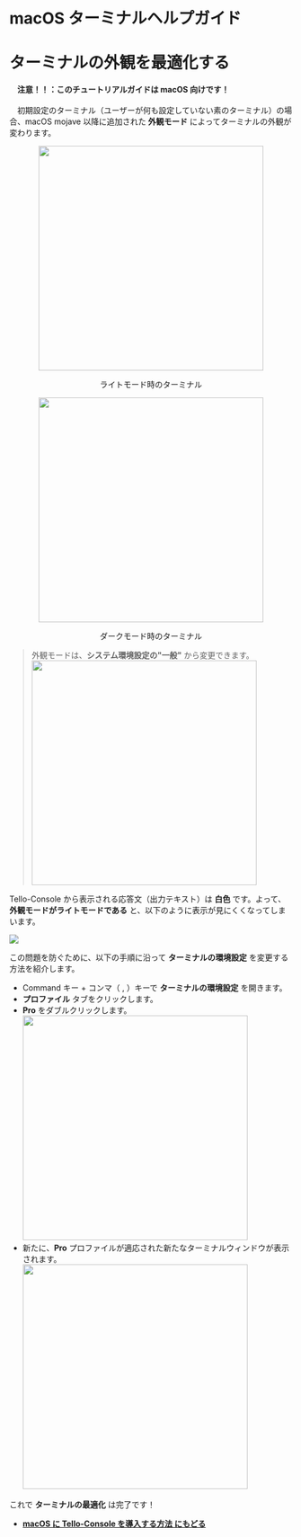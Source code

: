 # macOS ターミナルヘルプガイド
# ターミナルの外観を最適化する
　**注意！！：このチュートリアルガイドは macOS 向けです！**
<br>
<br>
　初期設定のターミナル（ユーザーが何も設定していない素のターミナル）の場合、macOS mojave 以降に追加された **外観モード** によってターミナルの外観が変わります。

<center>
<img src='https://i.imgur.com/rDXTtm4.png' width=400>

ライトモード時のターミナル

<img src='https://i.imgur.com/Yk1PAg8.png' width=400>

ダークモード時のターミナル
</center>

>外観モードは、**システム環境設定の"一般"** から変更できます。<br>
><img src='https://i.imgur.com/AFUVpIR.png' width=400>

 Tello-Console から表示される応答文（出力テキスト）は **白色** です。よって、**外観モードがライトモードである** と、以下のように表示が見にくくなってしまいます。

 <img src='https://i.imgur.com/48wL6UG.png'>

 この問題を防ぐために、以下の手順に沿って **ターミナルの環境設定** を変更する方法を紹介します。

 - Command キー + コンマ（ , ）キーで **ターミナルの環境設定** を開きます。
 - **プロファイル** タブをクリックします。
 - **Pro** をダブルクリックします。
  <br><img src='https://i.imgur.com/xBT4IO3.png' width=400><br>
 - 新たに、**Pro** プロファイルが適応された新たなターミナルウィンドウが表示されます。
   <br><img src='https://i.imgur.com/5WDAcng.png' width=400><br>

これで **ターミナルの最適化** は完了です！

- **[macOS に Tello-Console を導入する方法 にもどる](https://github.com/GAI-313/Tello-Console/tree/readme#macos-に-tello-console-を導入する方法)**

